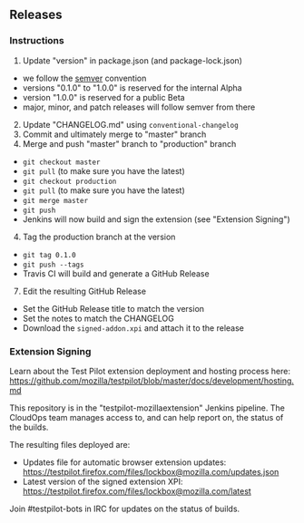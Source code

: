 ## Releases

### Instructions

1. Update "version" in package.json (and package-lock.json)
  - we follow the [semver](http://semver.org/) convention
  - versions "0.1.0" to "1.0.0" is reserved for the internal Alpha
  - version "1.0.0" is reserved for a public Beta
  - major, minor, and patch releases will follow semver from there
2. Update "CHANGELOG.md" using `conventional-changelog`
2. Commit and ultimately merge to "master" branch
3. Merge and push "master" branch to "production" branch
  - `git checkout master`
  - `git pull` (to make sure you have the latest)
  - `git checkout production`
  - `git pull` (to make sure you have the latest)
  - `git merge master`
  - `git push`
  - Jenkins will now build and sign the extension (see "Extension Signing")
4. Tag the production branch at the version
  - `git tag 0.1.0`
  - `git push --tags`
  - Travis CI will build and generate a GitHub Release
7. Edit the resulting GitHub Release
  - Set the GitHub Release title to match the version
  - Set the notes to match the CHANGELOG
  - Download the `signed-addon.xpi` and attach it to the release

### Extension Signing

Learn about the Test Pilot extension deployment and hosting process here:  
https://github.com/mozilla/testpilot/blob/master/docs/development/hosting.md

This repository is in the "testpilot-mozillaextension" Jenkins pipeline.
The CloudOps team manages access to, and can help report on, the status of the
builds.

The resulting files deployed are:

- Updates file for automatic browser extension updates: https://testpilot.firefox.com/files/lockbox@mozilla.com/updates.json
- Latest version of the signed extension XPI: https://testpilot.firefox.com/files/lockbox@mozilla.com/latest

Join #testpilot-bots in IRC for updates on the status of builds.
